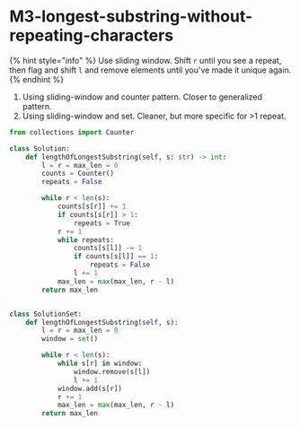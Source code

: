 # M3-longest-substring-without-repeating-characters

{% hint style="info" %}
Use sliding window. Shift `r` until you see a repeat, then flag and shift `l` and remove elements until you've made it unique again. 
{% endhint %}

1. Using sliding-window and counter pattern. Closer to generalized pattern.
2. Using sliding-window and set. Cleaner, but more specific for &gt;1 repeat.

```python
from collections import Counter

class Solution:
    def lengthOfLongestSubstring(self, s: str) -> int:
        l = r = max_len = 0
        counts = Counter()
        repeats = False

        while r < len(s):
            counts[s[r]] += 1
            if counts[s[r]] > 1:
                repeats = True
            r += 1
            while repeats:
                counts[s[l]] -= 1
                if counts[s[l]] == 1:
                    repeats = False
                l += 1
            max_len = max(max_len, r - l)
        return max_len


class SolutionSet:
    def lengthOfLongestSubstring(self, s):
        l = r = max_len = 0
        window = set()

        while r < len(s):
            while s[r] in window:
                window.remove(s[l])
                l += 1
            window.add(s[r])
            r += 1
            max_len = max(max_len, r - l)
        return max_len


```

